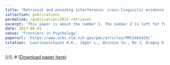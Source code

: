 ```yaml
---
title: "Retrieval and encoding interference: cross-linguistic evidence from anaphor processing"
collection: publications
permalink: /publication/2017-retrieval
excerpt: 'This paper is about the number 1. The number 2 is left for future work.'
date: 2017-06-01
venue: 'Frontiers in Psychology'
paperurl: 'https://www.ncbi.nlm.nih.gov/pmc/articles/PMC5465429/'
citation: 'Laurinavichyute A.K., Jäger L., Akinina Yu., Ro J, Dragoy O.V. (2017). &quot;Retrieval and encoding interference: cross-linguistic evidence from anaphor processing.&quot; <i>Frontiers in Psychology</i>. Vol. 8, p. 965.'
---
```


[//]: # ([Download paper here](https://www.ncbi.nlm.nih.gov/pmc/articles/PMC5465429/))

